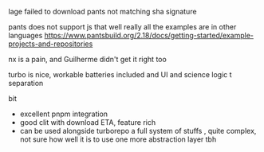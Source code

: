 
lage failed to download
pants not matching sha signature

pants does not support js that well really
all the examples are in other languages
https://www.pantsbuild.org/2.18/docs/getting-started/example-projects-and-repositories


nx is a pain, and Guilherme didn't get it right too

turbo is nice, workable batteries included and UI and science logic t separation

bit
- excellent pnpm integration
- good clit with download ETA, feature rich
-  can be used alongside turborepo
a full system of stuffs , quite complex, not sure how well it is to use
one more abstraction layer tbh



